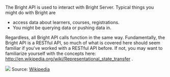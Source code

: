 The Bright API is used to interact with Bright Server.  Typical things you might do with Bright are

* access data about learners, courses, registrations.
* You might be querying data or pushing data in.

Regardless, all Bright API calls function in the same way.
Fundamentally, the Bright API is a RESTful API, so much of what is covered here should seem familiar if you've worked
with a RESTful API before.  If not, you may want to familiarize yourself with the concepts here:
http://en.wikipedia.org/wiki/Representational_state_transfer .

![](http://content.screencast.com/users/bretweinraub/folders/Jing/media/65b3da97-8fc0-47da-bc21-77159d7021c7/00000306.png)
Source: [Wikipedia](http://en.wikipedia.org/wiki/Representational_state_transfer)

